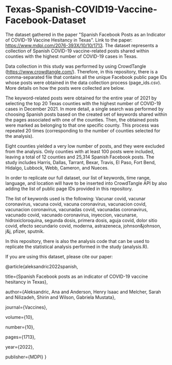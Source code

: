 # Texas-Spanish-COVID19-Vaccine-Facebook-Dataset

The dataset gathered in the paper "Spanish Facebook Posts as an Indicator of COVID-19 Vaccine Hesitancy in Texas". Link to the paper: https://www.mdpi.com/2076-393X/10/10/1713.
The dataset represents a collection of Spanish COVID-19 vaccine-related posts shared within counties with the highest number of COVID-19 cases in Texas.

Data collection in this study was performed by using CrowdTangle (https://www.crowdtangle.com/). Therefore, in this repository, there is a comma-separated file that contains all the unique Facebook public page IDs whose posts were obtained in the data collection process (page_ids.csv). More details on how the posts were collected are below. 

The keyword-related posts were obtained for the entire year of 2021 by selecting the top 20 Texas counties with the highest number of COVID-19 cases in December 2021. In more detail, a single search was performed by choosing Spanish posts based on the created set of keywords shared within the pages associated with one of the counties. Then, the obtained posts were marked as belonging to that one specific county. This process was repeated 20 times (corresponding to the number of counties selected for the analysis).

Eight counties yielded a very low number of posts, and they were excluded from the analysis. Only counties with at least 100 posts were included, leaving a total of 12 counties and 25,314 Spanish Facebook posts. The study includes Harris, Dallas, Tarrant, Bexar, Travis, El Paso, Fort Bend, Hidalgo, Lubbock, Webb, Cameron, and Nueces.

In order to replicate our full dataset, our list of keywords, time range, language, and location will have to be inserted into CrowdTangle API by also adding the list of public page IDs provided in this repository.

The list of keywords used is the following: 
Vacunar covid, vacunar coronavirus, vacuna covid, vacuna coronavirus, vacunacion covid, vacunacion coronavirus, vacunadas covid, vacunadas coronavirus, vacunado covid, vacunado coronavirus, inyeccion, vacunarse, hidroxicloroquina, segunda dosis, primera dosis, aguja covid, dolor sitio covid, efecto secundario covid, moderna, astrazeneca, johnson&johnson, j&j, pfizer, sputnik.

In this repository, there is also the analysis code that can be used to replicate the statistical analysis performed in the study (analysis.R).

If you are using this dataset, please cite our paper:

@article{aleksandric2022spanish,

  title={Spanish Facebook posts as an indicator of COVID-19 vaccine hesitancy in Texas},
  
  author={Aleksandric, Ana and Anderson, Henry Isaac and Melcher, Sarah and Nilizadeh, Shirin and Wilson, Gabriela Mustata},
  
  journal={Vaccines},
  
  volume={10},
  
  number={10},
  
  pages={1713},
  
  year={2022},
  
  publisher={MDPI}
}



